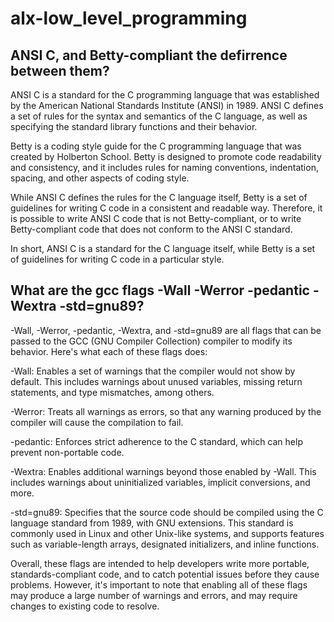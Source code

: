 # alx-low_level_programming
## ANSI C, and Betty-compliant the defirrence between them?
ANSI C is a standard for the C programming language that was established by the American National Standards Institute (ANSI) in 1989. ANSI C defines a set of rules for the syntax and semantics of the C language, as well as specifying the standard library functions and their behavior.

Betty is a coding style guide for the C programming language that was created by Holberton School. Betty is designed to promote code readability and consistency, and it includes rules for naming conventions, indentation, spacing, and other aspects of coding style.

While ANSI C defines the rules for the C language itself, Betty is a set of guidelines for writing C code in a consistent and readable way. Therefore, it is possible to write ANSI C code that is not Betty-compliant, or to write Betty-compliant code that does not conform to the ANSI C standard.

In short, ANSI C is a standard for the C language itself, while Betty is a set of guidelines for writing C code in a particular style.

## What are the gcc flags -Wall -Werror -pedantic -Wextra -std=gnu89?
-Wall, -Werror, -pedantic, -Wextra, and -std=gnu89 are all flags that can be passed to the GCC (GNU Compiler Collection) compiler to modify its behavior. Here's what each of these flags does:

-Wall: Enables a set of warnings that the compiler would not show by default. This includes warnings about unused variables, missing return statements, and type mismatches, among others.

-Werror: Treats all warnings as errors, so that any warning produced by the compiler will cause the compilation to fail.

-pedantic: Enforces strict adherence to the C standard, which can help prevent non-portable code.

-Wextra: Enables additional warnings beyond those enabled by -Wall. This includes warnings about uninitialized variables, implicit conversions, and more.

-std=gnu89: Specifies that the source code should be compiled using the C language standard from 1989, with GNU extensions. This standard is commonly used in Linux and other Unix-like systems, and supports features such as variable-length arrays, designated initializers, and inline functions.

Overall, these flags are intended to help developers write more portable, standards-compliant code, and to catch potential issues before they cause problems. However, it's important to note that enabling all of these flags may produce a large number of warnings and errors, and may require changes to existing code to resolve.	
